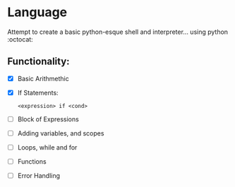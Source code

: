 # Language

Attempt to create a basic python-esque shell and interpreter... using python :octocat:

## Functionality:

- [x] Basic Arithmethic
- [x] If Statements:

    `<expression> if <cond>`
- [ ] Block of Expressions
- [ ] Adding variables, and scopes
- [ ] Loops, while and for
- [ ] Functions
- [ ] Error Handling
